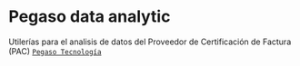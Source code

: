 # Pegaso data analytic
Utilerías para el analisis de datos del Proveedor de Certificación de Factura (PAC) [`Pegaso Tecnología`](https://pegasotecnologiacfdi.net)
